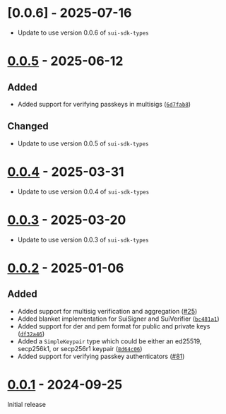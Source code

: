 # [0.0.6] - 2025-07-16

- Update to use version 0.0.6 of `sui-sdk-types`

# [0.0.5] - 2025-06-12

## Added

- Added support for verifying passkeys in multisigs ([`6d7fab8`])

[`6d7fab8`]: https://github.com/mystenlabs/sui-rust-sdk/commit/6d7fab81c214d9f27555de8a2b8b47233ae9f655

## Changed
- Update to use version 0.0.5 of `sui-sdk-types`

# [0.0.4] - 2025-03-31

- Update to use version 0.0.4 of `sui-sdk-types`

# [0.0.3] - 2025-03-20

- Update to use version 0.0.3 of `sui-sdk-types`

# [0.0.2] - 2025-01-06

## Added

- Added support for multisig verification and aggregation ([#25])
- Added blanket implementation for SuiSigner and SuiVerifier ([`bc481a1`])
- Added support for der and pem format for public and private keys ([`df32a46`])
- Added a `SimpleKeypair` type which could be either an ed25519, secp256k1, or secp256r1 keypair ([`8d64c06`])
- Added support for verifying passkey authenticators ([#81])

[#25]: https://github.com/mystenlabs/sui-rust-sdk/pull/25
[`bc481a1`]: https://github.com/mystenlabs/sui-rust-sdk/commit/bc481a1ea156e6ccb528b5b49e62a511be5ba60a
[`df32a46`]: https://github.com/mystenlabs/sui-rust-sdk/commit/df32a46bfbecbbbf4ec7e9c1974eef0916ccd359
[`8d64c06`]: https://github.com/mystenlabs/sui-rust-sdk/commit/8d64c06628b9494c674c27158ce74036fe45080e
[#81]: https://github.com/MystenLabs/sui-rust-sdk/pull/81

# [0.0.1] - 2024-09-25

Initial release

[0.0.5]: https://github.com/mystenlabs/sui-rust-sdk/releases/tag/sui-crypto-0.0.5
[0.0.4]: https://github.com/mystenlabs/sui-rust-sdk/releases/tag/sui-crypto-0.0.4
[0.0.3]: https://github.com/mystenlabs/sui-rust-sdk/releases/tag/sui-crypto-0.0.3
[0.0.2]: https://github.com/mystenlabs/sui-rust-sdk/releases/tag/sui-crypto-0.0.2
[0.0.1]: https://github.com/mystenlabs/sui-rust-sdk/releases/tag/sui-crypto-0.0.1
